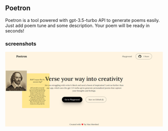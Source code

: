 ## Poetron

Poetron is a tool powered with gpt-3.5-turbo API to generate poems easily.
Just add poem tune and some description.
Your poem will be ready in seconds!

### screenshots
<img src="https://github.com/NiazMorshed2007/poetron/blob/main/poetron-preview.png" />

